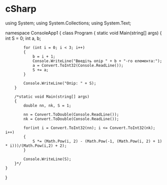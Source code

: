 # cSharp

using System;
using System.Collections;
using System.Text;

namespace ConsoleApp1
{
    class Program
    {
        static void Main(string[] args)
        {
            int S = 0;
            int a, b;

            for (int i = 0; i < 3; i++)
            {
                b = i + 1;
                Console.WriteLine("Введiть опiр " + b + "-го елемента:");
                a = Convert.ToInt32(Console.ReadLine());
                S += a;
            }

            Console.WriteLine("Опiр: " + S);
        }

        /*static void Main(string[] args)
        {
            double nn, nk, S = 1;

            nn = Convert.ToDouble(Console.ReadLine());
            nk = Convert.ToDouble(Console.ReadLine());
     
            for(int i = Convert.ToInt32(nn); i <= Convert.ToInt32(nk); i++)
            {
                S *= (Math.Pow(i, 2) - (Math.Pow(-1, (Math.Pow(i, 2) + 1) * i)))/(Math.Pow(i,2) + 2);
            }

            Console.WriteLine(S);
        }*/
    }
}
